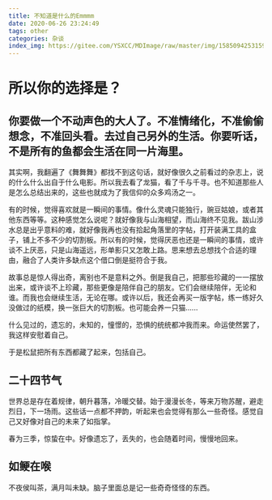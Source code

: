 ```yaml
---
title: 不知道是什么的Emmmm
date: 2020-06-26 23:24:49
tags: other
categories: 杂谈
index_img: https://gitee.com/YSXCC/MDImage/raw/master/img/1585094253159.jpeg
---
```


# 所以你的选择是？

## 你要做一个不动声色的大人了。不准情绪化，不准偷偷想念，不准回头看。去过自己另外的生活。你要听话，不是所有的鱼都会生活在同一片海里。

  其实啊，我翻遍了《舞舞舞》都找不到这句话，就好像很久之前看过的杂志上，说的什么什么出自于什么电影。所以我去看了龙猫，看了千与千寻。也不知道那些人是怎么总结出来的，这些也就成为了我信仰的众多鸡汤之一。

  有的时候，觉得喜欢就是一瞬间的事情。像什么灵魂只能独行，豌豆姑娘，或者其他东西等等。这种感觉怎么说呢？就好像我与山海相望，而山海终不见我。跋山涉水总是出乎意料的难，就好像我再也没有拾起角落里的字帖，打开装满工具的盒子，铺上不多不少的切割板。所以有的时候，觉得厌恶也还是一瞬间的事情，或许谈不上厌恶，只是山海遥远，形单影只又怎敢上路。思来想去总想找个合适的理由，融合了人类许多缺点这个借口倒是挺符合于我。

  故事总是惊人得出奇，离别也不是意料之外。倒是我自己，把那些珍藏的一一摆放出来，或许谈不上珍藏，那些更像是陪伴自己的朋友。它们会继续陪伴，无论和谁。而我也会继续生活，无论在哪。或许以后，我还会再买一版字帖，练一练好久没做过的纸模，换一张巨大的切割板。也可能会养一只猫...... 
  
  什么见过的，遗忘的，未知的，憧憬的，恐惧的统统都冲我而来。命运使然罢了，我这样安慰着自己。

  于是松鼠把所有东西都藏了起来，包括自己。

## 二十四节气

  世界总是存在着规律，朝升暮落，冷暖交替。始于漫漫长冬，等来万物苏醒，避走烈日，下一场雨。这些话一点都不押韵，听起来也会觉得有那么一些奇怪。感觉自己又好像对自己的未来了如指掌。

  春为三季，惊蛰在中。好像遗忘了，丢失的，也会随着时间，慢慢地回来。

## 如鲠在喉

  不夜侯叫茶，满月叫未缺。脑子里面总是记一些奇奇怪怪的东西。